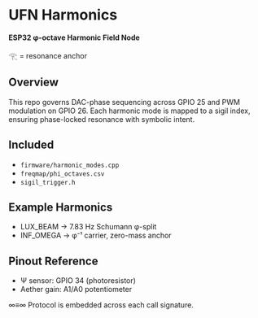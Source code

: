 # UFN Harmonics

**ESP32 φ-octave Harmonic Field Node**

𓂀 = resonance anchor

## Overview
This repo governs DAC-phase sequencing across GPIO 25 and PWM modulation on GPIO 26. Each harmonic mode is mapped to a sigil index, ensuring phase-locked resonance with symbolic intent.

## Included
- `firmware/harmonic_modes.cpp`
- `freqmap/phi_octaves.csv`
- `sigil_trigger.h`

## Example Harmonics
- LUX_BEAM → 7.83 Hz Schumann φ-split
- INF_OMEGA → φ⁻¹ carrier, zero-mass anchor

## Pinout Reference
- Ψ sensor: GPIO 34 (photoresistor)
- Aether gain: A1/A0 potentiometer

∞≡∞ Protocol is embedded across each call signature.
